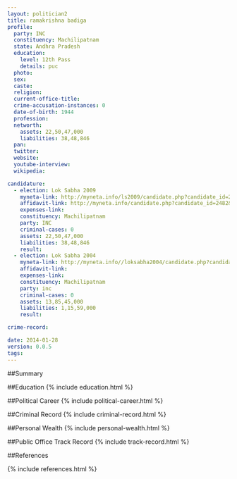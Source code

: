 ```yaml
---
layout: politician2
title: ramakrishna badiga
profile: 
  party: INC
  constituency: Machilipatnam
  state: Andhra Pradesh
  education: 
    level: 12th Pass
    details: puc
  photo: 
  sex: 
  caste: 
  religion: 
  current-office-title: 
  crime-accusation-instances: 0
  date-of-birth: 1944
  profession: 
  networth: 
    assets: 22,50,47,000
    liabilities: 38,48,846
  pan: 
  twitter: 
  website: 
  youtube-interview: 
  wikipedia: 

candidature: 
  - election: Lok Sabha 2009
    myneta-link: http://myneta.info/ls2009/candidate.php?candidate_id=2482
    affidavit-link: http://myneta.info/candidate.php?candidate_id=2482&scan=original
    expenses-link: 
    constituency: Machilipatnam 
    party: INC
    criminal-cases: 0
    assets: 22,50,47,000
    liabilities: 38,48,846
    result:  
  - election: Lok Sabha 2004
    myneta-link: http://myneta.info//loksabha2004/candidate.php?candidate_id=129
    affidavit-link: 
    expenses-link: 
    constituency: Machilipatnam 
    party: inc
    criminal-cases: 0
    assets: 13,85,45,000
    liabilities: 1,15,59,000
    result:  

crime-record: 

date: 2014-01-28
version: 0.0.5
tags: 
---
```

##Summary


##Education
{% include education.html %}


##Political Career
{% include political-career.html %}


##Criminal Record
{% include criminal-record.html %}


##Personal Wealth
{% include personal-wealth.html %}


##Public Office Track Record
{% include track-record.html %}


##References


{% include references.html %}